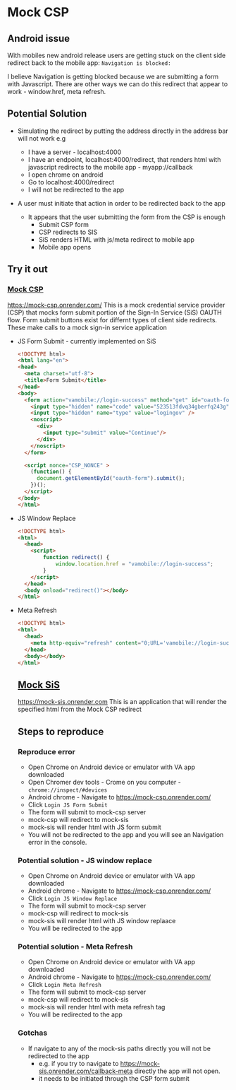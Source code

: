 # Mock CSP

## Android issue
With mobiles new android release users are getting stuck on the client side redirect back to the mobile app:
`Navigation is blocked:`

I believe Navigation is getting blocked because we are submitting a form with Javascript. There are other ways we
can do this redirect that appear to work - window.href, meta refresh.

## Potential Solution
- Simulating the redirect by putting the address directly in the address bar will not work e.g
  - I have a server - localhost:4000
  - I have an endpoint, localhost:4000/redirect, that renders html with javascript redirects to the mobile app - myapp://callback
  - I open chrome on android
  - Go to localhost:4000/redirect
  - I will not be redirected to the app

- A user must initiate that action in order to be redirected back to the app
  - It appears that the user submitting the form from the CSP is enough
    - Submit CSP form
    - CSP redirects to SIS
    - SiS renders HTML with js/meta redirect to mobile app
    - Mobile app opens

## Try it out
### [Mock CSP](https://github.com/rileyanderson/mock-csp)
https://mock-csp.onrender.com/
This is a mock credential service provider (CSP) that mocks form submit portion of the Sign-In Service (SiS) OAUTH flow.
Form submit buttons exist for differnt types of client side redirects. These make calls to a mock sign-in service application
- JS Form Submit - currently implemented on SiS
  ```html
  <!DOCTYPE html>
  <html lang="en">
  <head>
    <meta charset="utf-8">
    <title>Form Submit</title>
  </head>
  <body>
    <form action="vamobile://login-success" method="get" id="oauth-form">
      <input type="hidden" name="code" value="523513fdvq34gberfq243g" />
      <input type="hidden" name="type" value="logingov" />
      <noscript>
        <div>
          <input type="submit" value="Continue"/>
        </div>
      </noscript>
    </form>

    <script nonce="CSP_NONCE" >
      (function() {
        document.getElementById("oauth-form").submit();
      })();
    </script>
  </body>
  </html>
  ```

- JS Window Replace
  ``` html
  <!DOCTYPE html>
  <html>
    <head>
      <script>
          function redirect() {
              window.location.href = "vamobile://login-success";
          }
      </script>
    </head>
    <body onload="redirect()"></body>
  </html>
  ```

- Meta Refresh
  ```html
  <!DOCTYPE html>
  <html>
    <head>
      <meta http-equiv="refresh" content="0;URL='vamobile://login-success'" />
    </head>
    <body></body>
  </html>
  ```

  ## [Mock SiS](https://github.com/rileyanderson/mock-sis)
  https://mock-sis.onrender.com
  This is an application that will render the specified html from the Mock CSP redirect

  ## Steps to reproduce
  ### Reproduce error
  - Open Chrome on Android device or emulator with VA app downloaded
  - Open Chromer dev tools - Crome on you computer - `chrome://inspect/#devices`
  - Android chrome - Navigate to https://mock-csp.onrender.com/
  - Click `Login JS Form Submit`
  - The form will submit to mock-csp server
  - mock-csp will redirect to mock-sis
  - mock-sis will render html with JS form submit
  - You will not be redirected to the app and you will see an Navigation error in the console.

  ### Potential solution - JS window replace
  - Open Chrome on Android device or emulator with VA app downloaded
  - Android chrome - Navigate to https://mock-csp.onrender.com/
  - Click `Login JS Window Replace`
  - The form will submit to mock-csp server
  - mock-csp will redirect to mock-sis
  - mock-sis will render html with JS window replaace
  - You will be redirected to the app

  ### Potential solution - Meta Refresh
  - Open Chrome on Android device or emulator with VA app downloaded
  - Android chrome - Navigate to https://mock-csp.onrender.com/
  - Click `Login Meta Refresh`
  - The form will submit to mock-csp server
  - mock-csp will redirect to mock-sis
  - mock-sis will render html with meta refresh tag
  - You will be redirected to the app

  ### Gotchas
  - If navigate to any of the mock-sis paths directly you will not be redirected to the app
    - e.g. if you try to navigate to https://mock-sis.onrender.com/callback-meta directly the app will not open.
    - it needs to be initiated through the CSP form submit
